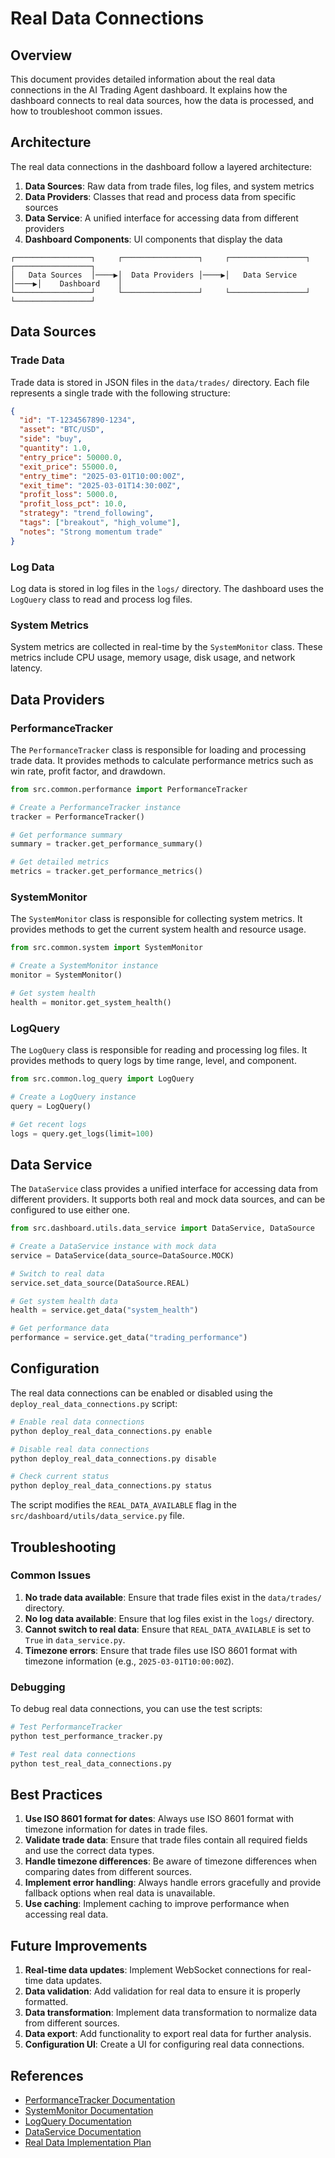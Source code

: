 # Real Data Connections

## Overview

This document provides detailed information about the real data connections in the AI Trading Agent dashboard. It explains how the dashboard connects to real data sources, how the data is processed, and how to troubleshoot common issues.

## Architecture

The real data connections in the dashboard follow a layered architecture:

1. **Data Sources**: Raw data from trade files, log files, and system metrics
2. **Data Providers**: Classes that read and process data from specific sources
3. **Data Service**: A unified interface for accessing data from different providers
4. **Dashboard Components**: UI components that display the data

```
┌─────────────────┐     ┌─────────────────┐     ┌─────────────────┐     ┌─────────────────┐
│   Data Sources  │────▶│  Data Providers │────▶│   Data Service  │────▶│    Dashboard    │
└─────────────────┘     └─────────────────┘     └─────────────────┘     └─────────────────┘
```

## Data Sources

### Trade Data

Trade data is stored in JSON files in the `data/trades/` directory. Each file represents a single trade with the following structure:

```json
{
  "id": "T-1234567890-1234",
  "asset": "BTC/USD",
  "side": "buy",
  "quantity": 1.0,
  "entry_price": 50000.0,
  "exit_price": 55000.0,
  "entry_time": "2025-03-01T10:00:00Z",
  "exit_time": "2025-03-01T14:30:00Z",
  "profit_loss": 5000.0,
  "profit_loss_pct": 10.0,
  "strategy": "trend_following",
  "tags": ["breakout", "high_volume"],
  "notes": "Strong momentum trade"
}
```

### Log Data

Log data is stored in log files in the `logs/` directory. The dashboard uses the `LogQuery` class to read and process log files.

### System Metrics

System metrics are collected in real-time by the `SystemMonitor` class. These metrics include CPU usage, memory usage, disk usage, and network latency.

## Data Providers

### PerformanceTracker

The `PerformanceTracker` class is responsible for loading and processing trade data. It provides methods to calculate performance metrics such as win rate, profit factor, and drawdown.

```python
from src.common.performance import PerformanceTracker

# Create a PerformanceTracker instance
tracker = PerformanceTracker()

# Get performance summary
summary = tracker.get_performance_summary()

# Get detailed metrics
metrics = tracker.get_performance_metrics()
```

### SystemMonitor

The `SystemMonitor` class is responsible for collecting system metrics. It provides methods to get the current system health and resource usage.

```python
from src.common.system import SystemMonitor

# Create a SystemMonitor instance
monitor = SystemMonitor()

# Get system health
health = monitor.get_system_health()
```

### LogQuery

The `LogQuery` class is responsible for reading and processing log files. It provides methods to query logs by time range, level, and component.

```python
from src.common.log_query import LogQuery

# Create a LogQuery instance
query = LogQuery()

# Get recent logs
logs = query.get_logs(limit=100)
```

## Data Service

The `DataService` class provides a unified interface for accessing data from different providers. It supports both real and mock data sources, and can be configured to use either one.

```python
from src.dashboard.utils.data_service import DataService, DataSource

# Create a DataService instance with mock data
service = DataService(data_source=DataSource.MOCK)

# Switch to real data
service.set_data_source(DataSource.REAL)

# Get system health data
health = service.get_data("system_health")

# Get performance data
performance = service.get_data("trading_performance")
```

## Configuration

The real data connections can be enabled or disabled using the `deploy_real_data_connections.py` script:

```bash
# Enable real data connections
python deploy_real_data_connections.py enable

# Disable real data connections
python deploy_real_data_connections.py disable

# Check current status
python deploy_real_data_connections.py status
```

The script modifies the `REAL_DATA_AVAILABLE` flag in the `src/dashboard/utils/data_service.py` file.

## Troubleshooting

### Common Issues

1. **No trade data available**: Ensure that trade files exist in the `data/trades/` directory.
2. **No log data available**: Ensure that log files exist in the `logs/` directory.
3. **Cannot switch to real data**: Ensure that `REAL_DATA_AVAILABLE` is set to `True` in `data_service.py`.
4. **Timezone errors**: Ensure that trade files use ISO 8601 format with timezone information (e.g., `2025-03-01T10:00:00Z`).

### Debugging

To debug real data connections, you can use the test scripts:

```bash
# Test PerformanceTracker
python test_performance_tracker.py

# Test real data connections
python test_real_data_connections.py
```

## Best Practices

1. **Use ISO 8601 format for dates**: Always use ISO 8601 format with timezone information for dates in trade files.
2. **Validate trade data**: Ensure that trade files contain all required fields and use the correct data types.
3. **Handle timezone differences**: Be aware of timezone differences when comparing dates from different sources.
4. **Implement error handling**: Always handle errors gracefully and provide fallback options when real data is unavailable.
5. **Use caching**: Implement caching to improve performance when accessing real data.

## Future Improvements

1. **Real-time data updates**: Implement WebSocket connections for real-time data updates.
2. **Data validation**: Add validation for real data to ensure it is properly formatted.
3. **Data transformation**: Implement data transformation to normalize data from different sources.
4. **Data export**: Add functionality to export real data for further analysis.
5. **Configuration UI**: Create a UI for configuring real data connections.

## References

- [PerformanceTracker Documentation](../src/common/performance.py)
- [SystemMonitor Documentation](../src/common/system.py)
- [LogQuery Documentation](../src/common/log_query.py)
- [DataService Documentation](../src/dashboard/utils/data_service.py)
- [Real Data Implementation Plan](./REAL_DATA_IMPLEMENTATION_PLAN.md)
